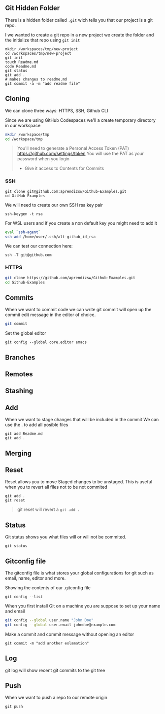 ## Git Hidden Folder

There is a hidden folder called `.git` wich tells you that our
project is a git repo.

I we wanted to create a git repo in a new project we create the
folder and the initialize that repo using `git init`

```
mkdir /workspaces/tmp/new-project
cd /workspaces/tmp/new-project
git init
touch Readme.md
code Readme.md
git status
git add .
# makes changes to readme.md
git commit -a -m "add readme file"
```

## Cloning

We can clone three ways: HTTPS, SSH, Github CLI

Since we are using GitHub Codespaces we'll a create
temporary directory in our workspace

```sh
mkdir /workspace/tmp
cd /workspace/tmp
```

> You'll need to generate a Personal Access Token (PAT)
> https://github.com/settings/token
> You will use the PAT as your password when you login
> - Give it access to Contents for Commits

### SSH

```ssh
git clone git@github.com:aprendizsw/Github-Examples.git
cd GitHub-Examples
```

We will need to create our own SSH rsa key pair

```
ssh-keygen -t rsa
```

For WSL users and if you create a non default key you might need to add it

```sh
eval `ssh-agent`
ssh-add /home/user/.ssh/alt-github_id_rsa
```

We can test our connection here:

```
ssh -T git@github.com
```

### HTTPS

```sh
git clone https://github.com/aprendizsw/Github-Examples.git
cd Github-Examples
```

## Commits

When we want to commit code we can write git commit will open up the commit edit message in the editor of choice.

```sh
git commit
```

Set the global editor
```
git config --global core.editor emacs
```

## Branches

## Remotes

## Stashing

## Add

When we want to stage changes that will be included in the commit
We can use the . to add all posible files

```
git add Readme.md
git add .
```

## Merging


## Reset

Reset allows you to move Staged changes to be unstaged.
This is useful when you to revert all files not to be not commited

```
git add .
git reset
```

> git reset will revert a `git add .`

## Status

Git status shows you what files will or will not be commited.

```
git status
```

## Gitconfig file

The gitconfig file is what stores your global configurations for git such as email, name, editor and more.

Showing the contents of our .gitconfig file

```
git config --list
```

When you first install Git on a machine you are suppose to set up your name and email

```sh
git config --global user.name "John Doe"
git config --global user.email johndoe@example.com
```

Make a commit and commit message without opening an editor
```
git commit -m "add another exlamation"
```

## Log

git log will show recent git commits to the git tree

## Push

When we want to push a repo to our remote origin

```
git push
```
